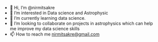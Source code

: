 - 👋 Hi, I’m @nirmitsakre
- 👀 I’m interested in Data science and Astrophysic
- 🌱 I’m currently learning data science.
- 💞️ I’m looking to collaborate on projects in astrophysics which can help me improve my data science skills
- 📫 How to reach me nirmitsakre@gmail.com

<!---
nirmitsakre/nirmitsakre is a ✨ special ✨ repository because its `README.md` (this file) appears on your GitHub profile.
You can click the Preview link to take a look at your changes.
--->
